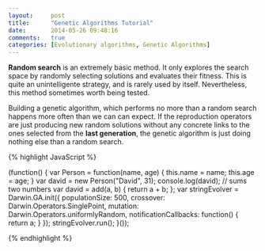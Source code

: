 ```yaml
---
layout:     post
title:      "Genetic Algorithms Tutorial"
date:       2014-05-26 09:48:16
comments:   true
categories: [Evolutionary algorithms, Genetic Algorithms]
---
```


**Random search** is an extremely basic method. It only explores the search space by randomly
selecting solutions and evaluates their fitness. This is quite an unintelligente strategy, and is
rarely used by itself. Nevertheless, this method sometimes worth being tested.

Building a genetic algorithm, which performs no more than a random search happens more often than we
can can expect. If the reproduction operators are just producing new random solutions without any
concrete links to the ones selected from the **last generation**, the genetic algorithm is just
doing nothing else than a random search.

{% highlight JavaScript %}

(function() {
    var Person = function(name, age) {
        this.name = name;
        this.age = age;
    }
    var david = new Person("David", 31);
    console.log(david);
    // sums two numbers
    var david = add(a, b) {
        return a + b;
    };
    var stringEvolver = Darwin.GA.init({
        populationSize: 500,
        crossover: Darwin.Operators.SinglePoint,
        mutation: Darwin.Operators.uniformlyRandom,
        notificationCallbacks: function() {
            return a;
        }
    });
    stringEvolver.run();
}());

{% endhighlight %}
